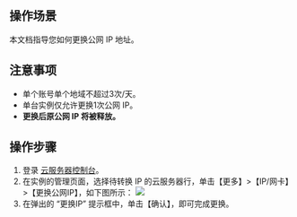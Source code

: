 ## 操作场景

本文档指导您如何更换公网 IP 地址。

## 注意事项

- 单个账号单个地域不超过3次/天。
- 单台实例仅允许更换1次公网 IP。
- **更换后原公网 IP 将被释放。**

## 操作步骤

1. 登录 [云服务器控制台](https://console.cloud.tencent.com/cvm/index)。
2. 在实例的管理页面，选择待转换 IP 的云服务器行，单击【更多】>【IP/网卡】>【更换公网IP】，如下图所示：
![](https://main.qcloudimg.com/raw/9f6b1d1bcb3019e156ca0fc8fb4fde5b.png)
3. 在弹出的 “更换IP” 提示框中，单击【确认】，即可完成更换。





